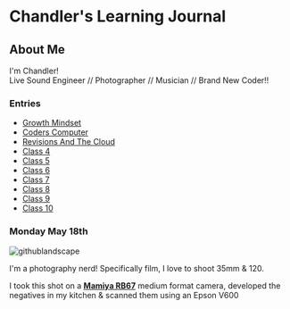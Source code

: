 # Chandler's Learning Journal

## About Me
I'm Chandler!    
Live Sound Engineer // Photographer // Musician // Brand New Coder!! 

### Entries
- [Growth Mindset](Growth-Mindset.md)
- [Coders Computer](coders-computer.md)
- [Revisions And The Cloud](revisions-and-the-cloud.md)
- [Class 4](class-4.md)   
- [Class 5](class-5.md)
- [Class 6]()
- [Class 7]()
- [Class 8]()
- [Class 9]()
- [Class 10]()



### Monday May 18th

![githublandscape](https://user-images.githubusercontent.com/65561871/82247136-c013f200-98fa-11ea-8aca-f4eb53fe50e4.jpg)

I'm a photography nerd! Specifically film, I love to shoot 35mm & 120.      

I took this shot on a [**Mamiya RB67**](http://camera-wiki.org/wiki/Mamiya_RB67) medium format camera, developed the negatives in my kitchen & scanned them using an Epson V600






